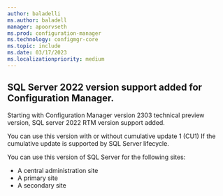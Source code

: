 ```yaml
---
author: baladelli
ms.author: baladell
manager: apoorvseth
ms.prod: configuration-manager
ms.technology: configmgr-core
ms.topic: include
ms.date: 03/17/2023
ms.localizationpriority: medium
---
```


## <a name="bkmk_SQl2022"></a> SQL Server 2022 version support added for Configuration Manager.

<!--17276757-->
Starting with Configuration Manager version 2303 technical preview version, SQL server 2022 RTM version support added.

You can use this version with or without cumulative update 1 (CU1) If the cumulative update is supported by SQL Server lifecycle.

You can use this version of SQL Server for the following sites:

-	A central administration site
- A primary site
-	A secondary site
